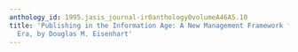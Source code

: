 ```yaml
---
anthology_id: 1995.jasis_journal-ir0anthology0volumeA46A5.10
title: 'Publishing in the Information Age: A New Management Framework for the Digital
  Era, by Douglas M. Eisenhart'
---
```


